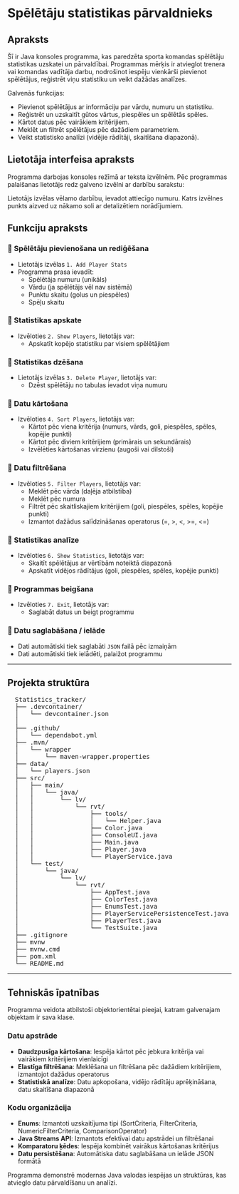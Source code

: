 # Spēlētāju statistikas pārvaldnieks

## Apraksts

Šī ir Java konsoles programma, kas paredzēta sporta komandas spēlētāju statistikas uzskatei un pārvaldībai. Programmas mērķis ir atvieglot trenera vai komandas vadītāja darbu, nodrošinot iespēju vienkārši pievienot spēlētājus, reģistrēt viņu statistiku un veikt dažādas analīzes.

Galvenās funkcijas:
- Pievienot spēlētājus ar informāciju par vārdu, numuru un statistiku.
- Reģistrēt un uzskaitīt gūtos vārtus, piespēles un spēlētās spēles.
- Kārtot datus pēc vairākiem kritērijiem.
- Meklēt un filtrēt spēlētājus pēc dažādiem parametriem.
- Veikt statistisko analīzi (vidējie rādītāji, skaitīšana diapazonā).

## Lietotāja interfeisa apraksts

Programma darbojas konsoles režīmā ar teksta izvēlnēm. Pēc programmas palaišanas lietotājs redz galveno izvēlni ar darbību sarakstu:

Lietotājs izvēlas vēlamo darbību, ievadot attiecīgo numuru. Katrs izvēlnes punkts aizved uz nākamo soli ar detalizētiem norādījumiem.

## Funkciju apraksts

### 🔹 Spēlētāju pievienošana un rediģēšana
- Lietotājs izvēlas `1. Add Player Stats`
- Programma prasa ievadīt:
  - Spēlētāja numuru (unikāls)
  - Vārdu (ja spēlētājs vēl nav sistēmā)
  - Punktu skaitu (golus un piespēles)
  - Spēļu skaitu

### 🔹 Statistikas apskate
- Izvēloties `2. Show Players`, lietotājs var:
  - Apskatīt kopējo statistiku par visiem spēlētājiem

### 🔹 Statistikas dzēšana
- Lietotājs izvēlas `3. Delete Player`, lietotājs var:
  - Dzēst spēlētāju no tabulas ievadot viņa numuru

### 🔹 Datu kārtošana
- Izvēloties `4. Sort Players`, lietotājs var:
  - Kārtot pēc viena kritērija (numurs, vārds, goli, piespēles, spēles, kopējie punkti)
  - Kārtot pēc diviem kritērijiem (primārais un sekundārais)
  - Izvēlēties kārtošanas virzienu (augoši vai dilstoši)

### 🔹 Datu filtrēšana
- Izvēloties `5. Filter Players`, lietotājs var:
  - Meklēt pēc vārda (daļēja atbilstība)
  - Meklēt pēc numura
  - Filtrēt pēc skaitliskajiem kritērijiem (goli, piespēles, spēles, kopējie punkti)
  - Izmantot dažādus salīdzināšanas operatorus (=, >, <, >=, <=)

### 🔹 Statistikas analīze
- Izvēloties `6. Show Statistics`, lietotājs var:
  - Skaitīt spēlētājus ar vērtībām noteiktā diapazonā
  - Apskatīt vidējos rādītājus (goli, piespēles, spēles, kopējie punkti)

### 🔹 Programmas beigšana
- Izvēloties `7. Exit`, lietotājs var:
  - Saglabāt datus un beigt programmu

### 🔹 Datu saglabāšana / ielāde
- Dati automātiski tiek saglabāti `JSON` failā pēc izmaiņām
- Dati automātiski tiek ielādēti, palaižot programmu

---

##  Projekta struktūra

<pre lang="markdown">  Statistics_tracker/
  ├── .devcontainer/
  │   └── devcontainer.json
  │
  ├── .github/
  │   └── dependabot.yml
  ├── .mvn/
  │   └── wrapper
  │       └── maven-wrapper.properties
  ├── data/
  │   └── players.json
  ├── src/
  │   ├── main/
  │   │   └── java/
  │   │       └── lv/
  │   │           └── rvt/
  │   │               ├── tools/
  │   │               │   └── Helper.java
  │   │               ├── Color.java
  │   │               ├── ConsoleUI.java
  │   │               ├── Main.java
  │   │               ├── Player.java
  │   │               └── PlayerService.java
  │   └── test/
  │       └── java/
  │           └── lv/
  │               └── rvt/
  │                   ├── AppTest.java
  │                   ├── ColorTest.java
  │                   ├── EnumsTest.java
  │                   ├── PlayerServicePersistenceTest.java
  │                   ├── PlayerTest.java
  │                   └── TestSuite.java
  ├── .gitignore
  ├── mvnw
  ├── mvnw.cmd
  ├── pom.xml
  └── README.md</pre>

---

## Tehniskās īpatnības

Programma veidota atbilstoši objektorientētai pieejai, katram galvenajam objektam ir sava klase. 

### Datu apstrāde
- **Daudzpusīga kārtošana**: Iespēja kārtot pēc jebkura kritērija vai vairākiem kritērijiem vienlaicīgi
- **Elastīga filtrēšana**: Meklēšana un filtrēšana pēc dažādiem kritērijiem, izmantojot dažādus operatorus
- **Statistiskā analīze**: Datu apkopošana, vidējo rādītāju aprēķināšana, datu skaitīšana diapazonā

### Kodu organizācija
- **Enums**: Izmantoti uzskaitījuma tipi (SortCriteria, FilterCriteria, NumericFilterCriteria, ComparisonOperator)
- **Java Streams API**: Izmantots efektīvai datu apstrādei un filtrēšanai
- **Komparatoru ķēdes**: Iespēja kombinēt vairākus kārtošanas kritērijus
- **Datu persistēšana**: Automātiska datu saglabāšana un ielāde JSON formātā

Programma demonstrē modernas Java valodas iespējas un struktūras, kas atvieglo datu pārvaldīšanu un analīzi.
